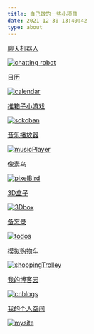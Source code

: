 ```yaml
---
title: 自己做的一些小项目
date: 2021-12-30 13:40:42
type: about
---
```





[聊天机器人](https://135xyq.github.io/talk/)

[![chatting robot](../images/chattingRobot.jpg)](https://135xyq.github.io/talk/)



[日历](https://135xyq.github.io/calendar/)

[![calendar](../images/calendar.jpg)](https://135xyq.github.io/calendar/)




[推箱子小游戏](https://135xyq.github.io/sokoban/)

[![sokoban](../images/sokoban.jpg)](https://135xyq.github.io/sokoban/)




[音乐播放器](https://135xyq.github.io/musicPlayer/)

[![musicPlayer](../images/musicPlayer.jpg)](https://135xyq.github.io/musicPlayer/)




[像素鸟](https://135xyq.github.io/pixelBird/)

[![pixelBird](../images/pixelBird.jpg)](https://135xyq.github.io/pixelBird/)



[3D盒子](https://135xyq.github.io/3Dbox/)

[![3Dbox](../images/3Dbox.jpg)](https://135xyq.github.io/3Dbox/)


[备忘录](https://135xyq.github.io/todos/)

[![todos](../images/todos.jpg)](https://135xyq.github.io/todos/)



[模拟购物车](https://135xyq.github.io/shoppingTrolley/)

[![shoppingTrolley](../images/shoppingTrolley.jpg)](https://135xyq.github.io/shoppingTrolley/)




[我的博客园](https://www.cnblogs.com/xyq135/)

[![cnblogs](../images/cnblogs.jpg)](https://www.cnblogs.com/xyq135/)





[我的个人空间](https://135xyq.github.io/my-site/)

[![mysite](../images/mysite.jpg)](https://135xyq.github.io/my-site/)








